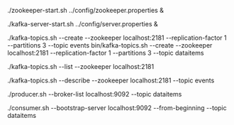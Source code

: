 


./zookeeper-start.sh ../config/zookeeper.properties &


./kafka-server-start.sh ../config/server.properties &


./kafka-topics.sh --create --zookeeper localhost:2181 --replication-factor 1 --partitions 3 --topic events
bin/kafka-topics.sh --create --zookeeper localhost:2181 --replication-factor 1 --partitions 3 --topic dataitems

./kafka-topics.sh --list --zookeeper localhost:2181

./kafka-topics.sh --describe --zookeeper localhost:2181 --topic events


./producer.sh --broker-list localhost:9092 --topic dataitems

./consumer.sh --bootstrap-server localhost:9092 --from-beginning --topic dataitems

